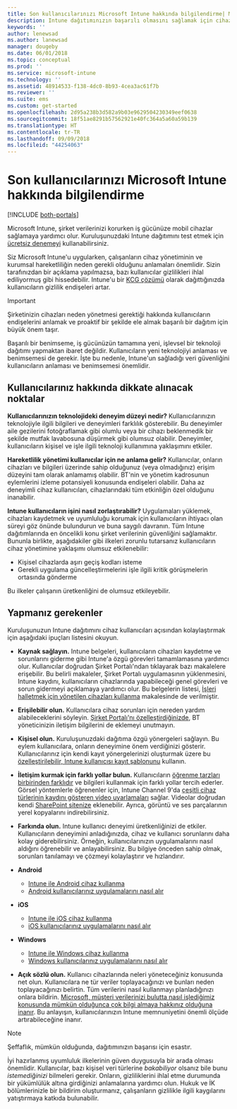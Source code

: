 ```yaml
---
title: Son kullanıcılarınızı Microsoft Intune hakkında bilgilendirme| Microsoft Intune
description: Intune dağıtımınızın başarılı olmasını sağlamak için cihaz kullanıcılarınızla bilgi paylaşın.
keywords: ''
author: lenewsad
ms.author: lanewsad
manager: dougeby
ms.date: 06/01/2018
ms.topic: conceptual
ms.prod: ''
ms.service: microsoft-intune
ms.technology: ''
ms.assetid: 48914533-f138-4dc0-8b93-4cea3ac61f7b
ms.reviewer: ''
ms.suite: ems
ms.custom: get-started
ms.openlocfilehash: 2d95a238b3d582a9b03e9629504230349eef0638
ms.sourcegitcommit: 18f51ae8291b57562921e40fc364a5a60a59b139
ms.translationtype: HT
ms.contentlocale: tr-TR
ms.lasthandoff: 09/09/2018
ms.locfileid: "44254063"
---
```

# <a name="how-to-educate-your-end-users-about-microsoft-intune"></a>Son kullanıcılarınızı Microsoft Intune hakkında bilgilendirme

[!INCLUDE [both-portals](./includes/note-for-both-portals.md)]

Microsoft Intune, şirket verilerinizi korurken iş gücünüze mobil cihazlar sağlamaya yardımcı olur. Kuruluşunuzdaki Intune dağıtımını test etmek için [ücretsiz denemeyi](app-sdk.md) kullanabilirsiniz.

Siz Microsoft Intune'u uygularken, çalışanların cihaz yönetiminin ve kurumsal hareketliliğin neden gerekli olduğunu anlamaları önemlidir. Sizin tarafınızdan bir açıklama yapılmazsa, bazı kullanıcılar gizlilikleri ihlal ediliyormuş gibi hissedebilir. Intune'u bir [KCG çözümü](/enterprise-mobility-security/solutions/byod-design-considerations-guide) olarak dağıttığınızda kullanıcıların gizlilik endişeleri artar.

> [!Important]
> Şirketinizin cihazları neden yönetmesi gerektiği hakkında kullanıcıların endişelerini anlamak ve proaktif bir şekilde ele almak başarılı bir dağıtım için büyük önem taşır.

Başarılı bir benimseme, iş gücünüzün tamamına yeni, işlevsel bir teknoloji dağıtımı yapmaktan ibaret değildir. Kullanıcıların yeni teknolojiyi anlaması ve benimsemesi de gerekir. İşte bu nedenle, Intune'un sağladığı veri güvenliğini kullanıcıların anlaması ve benimsemesi önemlidir. 

## <a name="things-to-consider-about-your-users"></a>Kullanıcılarınız hakkında dikkate alınacak noktalar

__Kullanıcılarınızın teknolojideki deneyim düzeyi nedir?__ Kullanıcılarınızın teknolojiyle ilgili bilgileri ve deneyimleri farklılık gösterebilir. Bu deneyimler aile gezilerini fotoğraflamak gibi olumlu veya bir cihazı beklenmedik bir şekilde mutfak lavabosuna düşürmek gibi olumsuz olabilir. Deneyimler, kullanıcıların kişisel ve işle ilgili teknoloji kullanımına yaklaşımını etkiler.

__Hareketlilik yönetimi kullanıcılar için ne anlama gelir?__ Kullanıcılar, onların cihazları ve bilgileri üzerinde sahip olduğunuz (veya olmadığınız) erişim düzeyini tam olarak anlamamış olabilir. BT'nin ve yönetim kadrosunun eylemlerini izleme potansiyeli konusunda endişeleri olabilir. Daha az deneyimli cihaz kullanıcıları, cihazlarındaki tüm etkinliğin özel olduğunu inanabilir. 

__Intune kullanıcıların işini nasıl zorlaştırabilir?__  Uygulamaları yüklemek, cihazları kaydetmek ve uyumluluğu korumak için kullanıcıların ihtiyacı olan süreyi göz önünde bulundurun ve buna saygılı davranın. Tüm Intune dağıtımlarında en öncelikli konu şirket verilerinin güvenliğini sağlamaktır. Bununla birlikte, aşağıdakiler gibi ilkeleri zorunlu tutarsanız kullanıcıların cihaz yönetimine yaklaşımı olumsuz etkilenebilir:  
* Kişisel cihazlarda aşırı geçiş kodları isteme
* Gerekli uygulama güncelleştirmelerini işle ilgili kritik görüşmelerin ortasında gönderme  

Bu ilkeler çalışanın üretkenliğini de olumsuz etkileyebilir. 

## <a name="things-you-should-do"></a>Yapmanız gerekenler

Kuruluşunuzun Intune dağıtımını cihaz kullanıcıları açısından kolaylaştırmak için aşağıdaki ipuçları listesini okuyun.

* __Kaynak sağlayın.__ Intune belgeleri, kullanıcıların cihazları kaydetme ve sorunlarını giderme gibi Intune'a özgü görevleri tamamlamasına yardımcı olur. Kullanıcılar doğrudan Şirket Portalı'ndan tıklayarak bazı makalelere erişebilir. Bu belirli makaleler, Şirket Portalı uygulamasının yüklenmesini, Intune kaydını, kullanıcıların cihazlarında yapabileceği genel görevleri ve sorun gidermeyi açıklamaya yardımcı olur. Bu belgelerin listesi, [İşleri halletmek için yönetilen cihazları kullanma](/intune-user-help/use-managed-devices-to-get-work-done) makalesinde de verilmiştir.

* __Erişilebilir olun.__ Kullanıcılara cihaz sorunları için nereden yardım alabileceklerini söyleyin. [Şirket Portalı'nı özelleştirdiğinizde](company-portal-customize.md), BT yöneticinizin iletişim bilgilerini de eklemeyi unutmayın.

* __Kişisel olun.__ Kuruluşunuzdaki dağıtıma özgü yönergeleri sağlayın. Bu eylem kullanıcılara, onların deneyimine önem verdiğinizi gösterir. Kullanıcılarınız için kendi kayıt yönergelerinizi oluşturmak üzere bu [özelleştirilebilir, Intune kullanıcısı kayıt şablonunu](https://gallery.technet.microsoft.com/office/Intune-End-User-Enrollment-3a0c9b0c) kullanın.

* __İletişim kurmak için farklı yollar bulun.__ Kullanıcıların [öğrenme tarzları birbirinden farklıdır](https://www.umassd.edu/dss/resources/facultystaff/howtoteachandaccommodate/howtoaccommodatedifferentlearningstyles/) ve bilgileri kullanmak için farklı yollar tercih ederler. Görsel yöntemlerle öğrenenler için, Intune Channel 9'da [çeşitli cihaz türlerinin kaydını gösteren video uyarlamaları](https://channel9.msdn.com/Series/IntuneEnrollment) sağlar. Videolar doğrudan kendi [SharePoint sitenize](https://support.office.com/article/Embed-a-video-from-Office-365-Video-59e19984-c34e-4be8-889b-f6fa93910581) eklenebilir. Ayrıca, görüntü ve ses parçalarının yerel kopyalarını indirebilirsiniz.

* __Farkında olun.__ Intune kullanıcı deneyimi üretkenliğinizi de etkiler. Kullanıcıların deneyimini anladığınızda, cihaz ve kullanıcı sorunlarını daha kolay giderebilirsiniz. Örneğin, kullanıcılarınızın uygulamalarını nasıl aldığını öğrenebilir ve anlayabilirsiniz. Bu bilgiye önceden sahip olmak, sorunları tanılamayı ve çözmeyi kolaylaştırır ve hızlandırır.

* **Android**
  * [Intune ile Android cihaz kullanma](/intune-user-help/using-your-android-device-with-intune)
  * [Android kullanıcılarınız uygulamalarını nasıl alır](end-user-apps-android.md)

* **iOS**
  * [Intune ile iOS cihaz kullanma](/intune-user-help/using-your-ios-device-with-intune)
  * [iOS kullanıcılarınız uygulamalarını nasıl alır](end-user-apps-ios.md)

* **Windows**
  * [Intune ile Windows cihaz kullanma](/intune-user-help/using-your-windows-device-with-intune)
  * [Windows kullanıcılarınız uygulamalarını nasıl alır](end-user-apps-windows.md)

* __Açık sözlü olun.__ Kullanıcı cihazlarında neleri yöneteceğiniz konusunda net olun. Kullanıcılara ne tür veriler toplayacağınızı ve bunları neden toplayacağınızı belirtin. Tüm verilerini nasıl kullanmayı planladığınızı onlara bildirin. [Microsoft, müşteri verilerinizi bulutta nasıl işlediğimiz konusunda mümkün olduğunca çok bilgi almaya hakkınız olduğuna inanır](https://www.microsoft.com/trustcenter/about/transparency). Bu anlayışın, kullanıcılarınızın Intune memnuniyetini önemli ölçüde artırabileceğine inanır.

>[!Note]
> Şeffaflık, mümkün olduğunda, dağıtımınızın başarısı için esastır.

İyi hazırlanmış uyumluluk ilkelerinin güven duygusuyla bir arada olması önemlidir. Kullanıcılar, bazı kişisel veri türlerine *bakabiliyor* olsanız bile bunu *istemediğinizi* bilmeleri gerekir. Onların, gizliliklerini ihlal etme durumunda bir yükümlülük altına girdiğinizi anlamalarına yardımcı olun. Hukuk ve İK bölümlerinizle bir bildirim oluşturmanız, çalışanların gizlilikle ilgili kaygılarını yatıştırmaya katkıda bulunabilir.

